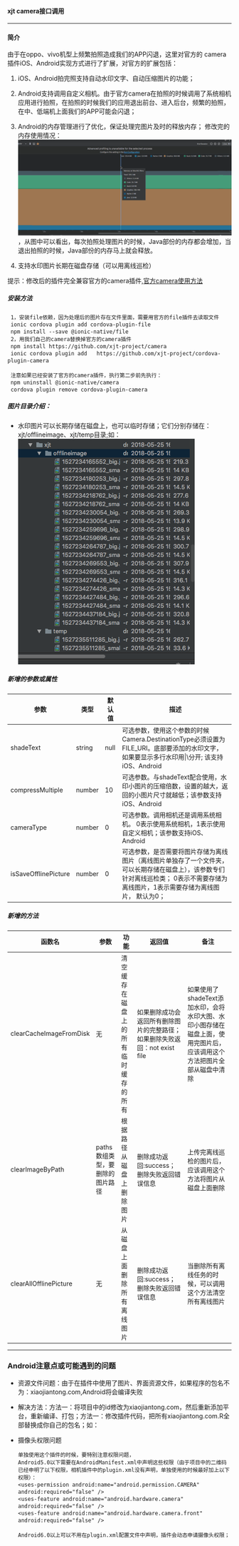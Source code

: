

#### xjt camera接口调用	
----
#### 简介

由于在oppo、vivo机型上频繁拍照造成我们的APP闪退，这里对官方的
camera插件iOS、Android实现方式进行了扩展，对官方的扩展包括：

1. iOS、Android拍完照支持自动水印文字、自动压缩图片的功能；
2. Android支持调用自定义相机。由于官方camera在拍照的时候调用了系统相机应用进行拍照，在拍照的时候我们的应用退出前台、进入后台，频繁的拍照，在中、低端机上面我们的APP可能会闪退；
3. Android的内存管理进行了优化，保证处理完图片及时的释放内存；
   修改完的内存使用情况： ![](https://github.com/xjt-project/image/blob/master/camearMemAfter.gif)，从图中可以看出，每次拍照处理图片的时候，Java部份的内存都会增加，当退出拍照的时候，Java部份的内存马上就会释放。

1. 支持水印图片长期在磁盘存储（可以用离线巡检） 
   
提示：修改后的插件完全兼容官方的camera插件,[官方camera使用方法](https://github.com/apache/cordova-plugin-camera#reference)

##### 安装方法
	
````
 1，安装file依赖，因为处理后的图片存在文件里面，需要用官方的file插件去读取文件
 ionic cordova plugin add cordova-plugin-file
 npm install --save @ionic-native/file
 2，用我们自己的camera替换掉官方的camera插件
 npm install https://github.com/xjt-project/camera
 ionic cordova plugin add	https://github.com/xjt-project/cordova-plugin-camera
 
 注意如果已经安装了官方的camera插件，执行第二步前先执行：
 npm uninstall @ionic-native/camera
 cordova plugin remove cordova-plugin-camera
````

##### 图片目录介绍：
* 水印图片可以长期存储在磁盘上，也可以临时存储；它们分别存储在：xjt/offlineimage、xjt/temp目录;如：![](https://github.com/xjt-project/image/blob/master/androidImgPath.png)


##### 新增的参数或属性
| 参数 | 类型 | 默认值 | 描述 |
| --- | --- | --- | --- |
| shadeText | string | null | 可选参数，使用这个参数的时候Camera.DestinationType必须设置为FILE_URI。底部要添加的水印文字，如果要显示多行水印用\|\分开; 该支持iOS、Android |
| compressMultiple | number | 10 | 可选参数。与shadeText配合使用，水印小图片的压缩倍数，设置的越大，返回的小图片尺寸就越低；该参数支持iOS、Android|
| cameraType | number | 0 | 可选参数。调用相机还是调用系统相机。 0表示使用系统相机，1表示使用自定义相机；该参数支持iOS、Android |
| isSaveOfflinePicture| number | 0 | 可选参数，是否需要将图片存储为离线图片（离线图片单独存了一个文件夹，可以长期存储在磁盘上），该参数专们针对离线巡检类； 0表示不需要存储为离线图片，1表示需要存储为离线图片， 默认为0；

##### 新增的方法
| 函数名 | 参数 | 功能 | 返回值 | 备注 | 
| --- | --- | --- | --- | --- |
| clearCacheImageFromDisk | 无 | 清空缓存在磁盘上的所有临时缓存的所有 | 如果删除成功会返回所有删除图片的完整路径；如果删除失败返回：not exist file| 如果使用了shadeText添加水印，会将水印大图、水印小图存储在磁盘上面，使用完图片后，应该调用这个方法把图片全部从磁盘中清除 |
| clearImageByPath| paths 数组类型，要删除的图片路径 | 根据路径从磁盘上删除图片 | 删除成功返回:success；删除失败返回错误信息| 上传完离线巡检的图片后，应该调用这个方法将图片从磁盘上面删除 |
| clearAllOfflinePicture| 无 | 从磁盘上面删除所有离线图片 | 删除成功返回:success；删除失败返回错误信息| 当删除所有离线任务的时候，可以调用这个方法清空所有离线图片 |

------

### Android注意点或可能遇到的问题

* 资源文件问题：由于在插件中使用了图片、界面资源文件，如果程序的包名不为：xiaojiantong.com,Android将会编译失败

* 	解决方法：方法一：将项目中的id修改为xiaojiantong.com，然后重新添加平台，重新编译、打包；方法一：修改插件代码，把所有xiaojiantong.com.R全部替换成你自己的包名；如：[](https://github.com/xjt-project/image/blob/master/editPkg.png)
	

* 摄像头权限问题
	
	````
	单独使用这个插件的时候，要特别注意权限问题，
	Android5.0以下需要在AndroidManifest.xml中声明这些权限（由于项目中的二维码已经申明了以下权限，相机插件中的plugin.xml没有声明，单独使用的时候最好加上以下权限）：
   <uses-permission android:name="android.permission.CAMERA" android:required="false" />
   <uses-feature android:name="android.hardware.camera" android:required="false" />
   <uses-feature android:name="android.hardware.camera.front" android:required="false" />
        
   Android6.0以上可以不用在plugin.xml配置文件中声明，插件会动态申请摄像头权限；
        
	````

